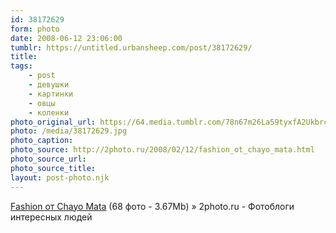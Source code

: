 ```yaml
---
id: 38172629
form: photo
date: 2008-06-12 23:06:00
tumblr: https://untitled.urbansheep.com/post/38172629/
title:
tags:
    - post
    - девушки
    - картинки
    - овцы
    - коленки
photo_original_url: https://64.media.tumblr.com/78n67m26La59tyxfA2Ukbrcy_640.jpg
photo: /media/38172629.jpg
photo_caption: 
photo_source: http://2photo.ru/2008/02/12/fashion_ot_chayo_mata.html
photo_source_url:
photo_source_title:
layout: post-photo.njk
---
```


<p><a href="http://2photo.ru/2008/02/12/fashion_ot_chayo_mata.html">Fashion от Chayo Mata</a> (68 фото - 3.67Mb) » 2photo.ru - Фотоблоги интересных людей</p>
